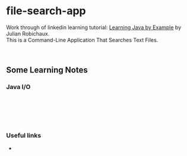 # file-search-app
Work through of linkedin learning tutorial: [Learning Java by Example](https://www.linkedin.com/learning-login/share?forceAccount=false&redirect=https%3A%2F%2Fwww.linkedin.com%2Flearning%2Flearning-java-by-example%3Ftrk%3Dshare_ent_url) by Julian Robichaux.   
This is a Command-Line Application That Searches Text Files. 

&nbsp;

## Some Learning Notes ##

### Java I/O ###

&nbsp;

&nbsp;
----
### Useful links ###
* []()


